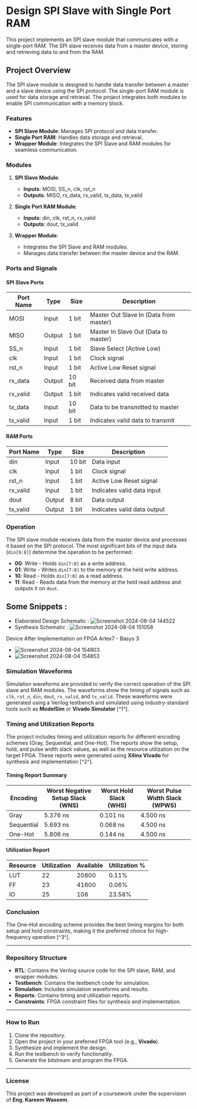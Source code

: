 # Design SPI Slave with Single Port RAM

This project implements an SPI slave module that communicates with a single-port RAM. The SPI slave receives data from a master device, storing and retrieving data to and from the RAM.

## Project Overview

The SPI slave module is designed to handle data transfer between a master and a slave device using the SPI protocol. The single-port RAM module is used for data storage and retrieval. The project integrates both modules to enable SPI communication with a memory block.

### Features

- **SPI Slave Module**: Manages SPI protocol and data transfer.
- **Single Port RAM**: Handles data storage and retrieval.
- **Wrapper Module**: Integrates the SPI Slave and RAM modules for seamless communication.

### Modules

1. **SPI Slave Module**:
   - **Inputs**: MOSI, SS_n, clk, rst_n
   - **Outputs**: MISO, rx_data, rx_valid, tx_data, tx_valid

2. **Single Port RAM Module**:
   - **Inputs**: din, clk, rst_n, rx_valid
   - **Outputs**: dout, tx_valid

3. **Wrapper Module**:
   - Integrates the SPI Slave and RAM modules.
   - Manages data transfer between the master device and the RAM.

### Ports and Signals

#### SPI Slave Ports

| Port Name | Type   | Size    | Description                     |
|-----------|--------|---------|---------------------------------|
| MOSI      | Input  | 1 bit   | Master Out Slave In (Data from master) |
| MISO      | Output | 1 bit   | Master In Slave Out (Data to master)   |
| SS_n      | Input  | 1 bit   | Slave Select (Active Low)              |
| clk       | Input  | 1 bit   | Clock signal                          |
| rst_n     | Input  | 1 bit   | Active Low Reset signal               |
| rx_data   | Output | 10 bit  | Received data from master             |
| rx_valid  | Output | 1 bit   | Indicates valid received data         |
| tx_data   | Input  | 10 bit  | Data to be transmitted to master      |
| tx_valid  | Input  | 1 bit   | Indicates valid data to transmit      |

#### RAM Ports

| Port Name | Type   | Size    | Description                     |
|-----------|--------|---------|---------------------------------|
| din       | Input  | 10 bit  | Data input                      |
| clk       | Input  | 1 bit   | Clock signal                    |
| rst_n     | Input  | 1 bit   | Active Low Reset signal         |
| rx_valid  | Input  | 1 bit   | Indicates valid data input      |
| dout      | Output | 8 bit   | Data output                     |
| tx_valid  | Output | 1 bit   | Indicates valid data output     |

### Operation

The SPI slave module receives data from the master device and processes it based on the SPI protocol. The most significant bits of the input data (`din[9:8]`) determine the operation to be performed:

- **00**: Write - Holds `din[7:0]` as a write address.
- **01**: Write - Writes `din[7:0]` to the memory at the held write address.
- **10**: Read - Holds `din[7:0]` as a read address.
- **11**: Read - Reads data from the memory at the held read address and outputs it on `dout`.


## Some Snippets :
- Elaborated Design Schematic : 
![Screenshot 2024-08-04 144522](https://github.com/user-attachments/assets/0c718c8e-4e32-4d76-b55e-8bcee2bd10a6)
- Synthesis Schematic : 
![Screenshot 2024-08-04 151058](https://github.com/user-attachments/assets/14c49ae4-e254-4f27-a2b3-5a6e5202a27f)

Device After Implementation on FPGA Artex7 - Basys 3
- ![Screenshot 2024-08-04 154803](https://github.com/user-attachments/assets/eb3574d8-77dd-4279-8838-15c725a914b8)
- ![Screenshot 2024-08-04 154853](https://github.com/user-attachments/assets/14729c9f-c0b5-4f6c-9514-44b12c1d1b68)

### Simulation Waveforms

Simulation waveforms are provided to verify the correct operation of the SPI slave and RAM modules. The waveforms show the timing of signals such as `clk`, `rst_n`, `din`, `dout`, `rx_valid`, and `tx_valid`. These waveforms were generated using a Verilog testbench and simulated using industry-standard tools such as **ModelSim** or **Vivado Simulator** [^1^].

### Timing and Utilization Reports

The project includes timing and utilization reports for different encoding schemes (Gray, Sequential, and One-Hot). The reports show the setup, hold, and pulse width slack values, as well as the resource utilization on the target FPGA. These reports were generated using **Xilinx Vivado** for synthesis and implementation [^2^].

#### Timing Report Summary

| Encoding       | Worst Negative Setup Slack (WNS) | Worst Hold Slack (WHS) | Worst Pulse Width Slack (WPWS) |
|----------------|----------------------------------|------------------------|--------------------------------|
| Gray           | 5.376 ns                        | 0.101 ns               | 4.500 ns                       |
| Sequential     | 5.693 ns                        | 0.068 ns               | 4.500 ns                       |
| One-Hot        | 5.806 ns                        | 0.144 ns               | 4.500 ns                       |

#### Utilization Report

| Resource | Utilization | Available | Utilization % |
|----------|-------------|-----------|---------------|
| LUT      | 22          | 20800     | 0.11%         |
| FF       | 23          | 41600     | 0.06%         |
| IO       | 25          | 106       | 23.58%        |

### Conclusion

The One-Hot encoding scheme provides the best timing margins for both setup and hold constraints, making it the preferred choice for high-frequency operation [^3^].

---

### Repository Structure

- **RTL**: Contains the Verilog source code for the SPI slave, RAM, and wrapper modules.
- **Testbench**: Contains the testbench code for simulation.
- **Simulation**: Includes simulation waveforms and results.
- **Reports**: Contains timing and utilization reports.
- **Constraints**: FPGA constraint files for synthesis and implementation.

---

### How to Run

1. Clone the repository.
2. Open the project in your preferred FPGA tool (e.g., **Vivado**).
3. Synthesize and implement the design.
4. Run the testbench to verify functionality.
5. Generate the bitstream and program the FPGA.

---

### License

This project was developed as part of a coursework under the supervision of **Eng. Kareem Waseem**.
